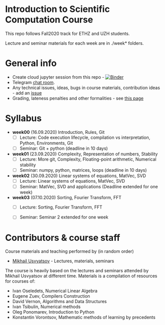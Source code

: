 # Introduction to Scientific Computation Course

This repo follows Fall2020 track for ETHZ and UZH students.

Lecture and seminar materials for each week are in ./week* folders.

# General info
* Create cloud jupyter session from this repo - [![Binder](https://mybinder.org/badge.svg)](https://mybinder.org/v2/gh/Aelphy/ISC/fall2020)
* Telegram [chat room](https://t.me/iscfall20).
* Any technical issues, ideas, bugs in course materials, contribution ideas - add an [issue](https://github.com/Aelphy/ISC/issues)
* Grading, lateness penalties and other formalities - see [this page](https://github.com/Aelphy/ISC/wiki/Homeworks-and-grading-(ETHZ-and-UZH))


# Syllabus
- __week00__ (16.09.2020) Introduction, Rules, Git
  - [ ] Lecture: Code execution lifecycle, compilation vs interpretation, Python, Environments, Git
  - [ ] Seminar: Git + python (deadline in 10 days)

- __week01__ (23.09.2020) Complexity, Representation of numbers, Stability
  - [ ] Lecture: More git, Complexity, Floating-point arithmetic, Numerical stability
  - [ ] Seminar: numpy, python, matrices, loops (deadline in 10 days)

- __week02__ (30.09.2020) Linear systems of equations, MatVec, SVD
  - [ ] Lecture: Linear systems of equations, MatVec, SVD
  - [ ] Seminar: MatVec, SVD and applications (Deadline extended for one week)

- __week03__ (07.10.2020) Sorting, Fourier Transform, FFT
    - [ ] Lecture: Sorting, Fourier Transform, FFT
    - [ ] Seminar: Seminar 2 extended for one week

 
# Contributors & course staff
Course materials and teaching performed by (in random order)
- [Mikhail Usvyatsov](http://www.prs.igp.ethz.ch/content/specialinterest/baug/institute-igp/photogrammetry-and-remote-sensing/en/group/people/person-detail.html?persid=242711) - Lectures, materials, seminars

The course is heavily based on the lectures and seminars attended by Mikhail Usvyatsov at different time.
Materials is a compilation of resources for courses of:

- Ivan Oseledets, Numerical Linear Algebra
- Eugene Zuev, Compilers Construction
- David Vernon, Algorithms and Data Structures
- Ivan Tsibulin, Numerical methods
- Oleg Ponomarev, Introduction to Python
- Konstantin Vorontsov, Mathematic methods of learning by precedents
